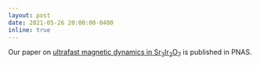 ```yaml
---
layout: post
date: 2021-05-26 20:00:00-0400
inline: true
---
```


Our paper on [ultrafast magnetic dynamics in Sr<sub>3</sub>Ir<sub>2</sub>O<sub>7</sub>](/publications/#mazzone2021laser) is published in PNAS.
